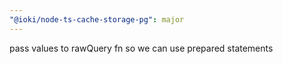 ```yaml
---
"@ioki/node-ts-cache-storage-pg": major
---
```


pass values to rawQuery fn so we can use prepared statements

